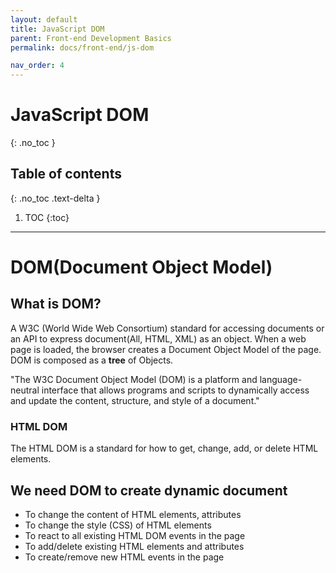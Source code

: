 ```yaml
---
layout: default
title: JavaScript DOM
parent: Front-end Development Basics
permalink: docs/front-end/js-dom

nav_order: 4
---
```


# JavaScript DOM
{: .no_toc }

## Table of contents
{: .no_toc .text-delta }

1. TOC
{:toc}

---

# DOM(Document Object Model) 
## What is DOM? 
A W3C (World Wide Web Consortium) standard for accessing documents or an API to express document(All, HTML, XML) as an object. When a web page is loaded, the browser creates a Document Object Model of the page.
DOM is composed as a <b>tree</b> of Objects.

"The W3C Document Object Model (DOM) is a platform and language-neutral interface that allows programs and scripts to dynamically access and update the content, structure, and style of a document."

### HTML DOM
The HTML DOM is a standard for how to get, change, add, or delete HTML elements.

## We need DOM to create dynamic document
- To change the content of HTML elements, attributes
- To change the style (CSS) of HTML elements
- To react to all existing HTML DOM events in the page
- To add/delete existing HTML elements and attributes
- To create/remove new HTML events in the page
